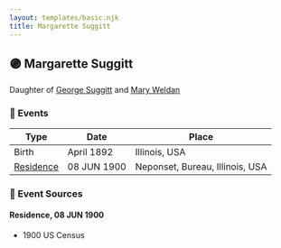 ```yaml
---
layout: templates/basic.njk
title: Margarette Suggitt
---
```

## 🟣 Margarette Suggitt

Daughter of [George Suggitt](/people/4/48171276) and [Mary Weldan](/people/1/18538354)

### 📆 Events

Type | Date | Place
------ | ------ | ------
Birth | April 1892 | Illinois, USA
[Residence](#event-b5bc7b6a-a1ba-49b8-92b0-c03c759b2fb2) | 08 JUN 1900 | Neponset, Bureau, Illinois, USA

### 📰 Event Sources

#### <a id="event-b5bc7b6a-a1ba-49b8-92b0-c03c759b2fb2"></a> Residence, 08 JUN 1900
* 1900 US Census
